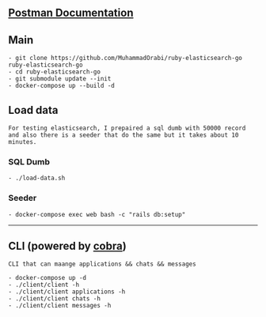 ## [Postman Documentation](https://documenter.getpostman.com/view/8801159/SW18waqH?version=latest)

## Main
    - git clone https://github.com/MuhammadOrabi/ruby-elasticsearch-go ruby-elasticsearch-go
    - cd ruby-elasticsearch-go
    - git submodule update --init
    - docker-compose up --build -d

## Load data  

`For testing elasticsearch, I prepaired a sql dumb with 50000 record and also there is a seeder that do the same but it takes about 10 minutes.`

### SQL Dumb
    - ./load-data.sh

### Seeder
    - docker-compose exec web bash -c "rails db:setup"

-------

## CLI (powered by [cobra](https://github.com/spf13/cobra))

`CLI that can maange applications && chats && messages`

    - docker-compose up -d
    - ./client/client -h
    - ./client/client applications -h
    - ./client/client chats -h
    - ./client/client messages -h
